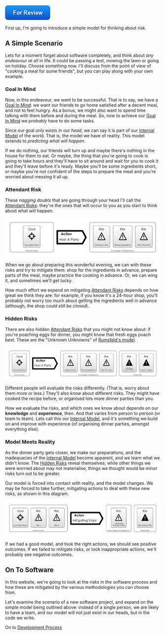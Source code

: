 ![For Review](images/state/for-review.png)

First up, I'm going to introduce a simple model for thinking about risk.

## A Simple Scenario

Lets for a moment forget about software completely, and think about _any endeavour at all_ in life.  It could be passing a test, mowing the lawn or going on holiday.  Choose something now.   I'll discuss from the point of view of "cooking a meal for some friends", but you can play along with your own example.  

### Goal In Mind

Now, in this endeavour, we want to be successful.  That is to say, we have a [Goal In Mind](Glossary#Goal-In-Mind):  we want our friends to go home satisfied after a decent meal, and not to feel hungry.   As a bonus, we might also want to spend time talking with them before and during the meal.  So, now to achieve our [Goal In Mind](Glossary#Goal-In-Mind) we *probably* have to do some tasks.  

Since our goal only exists _in our head_, we can say it is part of our [Internal Model](Glossary#Internal-model) of the world.  That is, the model we have of reality.  This model extends to _predicting what will happen_.

If we do nothing, our friends will turn up and maybe there's nothing in the house for them to eat.   Or maybe, the thing that you're going to cook is going to take hours and they'll have to sit around and wait for you to cook it and they'll leave before it's ready.  Maybe you'll be some ingredients short, or maybe you're not confident of the steps to prepare the meal and you're worried about messing it all up.  

### Attendant Risk

These _nagging doubts_ that are going through your head I'll call the [Attendant Risks](Glossary#attendant-risk):  they're the ones that will occur to you as you start to think about what will happen. 

![Goal In Mind, with the risks you know about](images/generated/goal_in_mind.png)

When we go about preparing this wonderful evening, we can with these risks and try to mitigate them:  shop for the ingredients in advance, prepare parts of the meal, maybe practice the cooking in advance.  Or, we can wing it, and sometimes we'll get lucky.

How much effort we expend on mitigating [Attendant Risks](Glossary#attendant-risk) depends on how great we think they are: for example, if you know it's a 24-hour shop, you'll probably not worry too much about getting the ingredients well in advance (although, the shop _could still be closed_).

### Hidden Risks

There are also hidden [Attendant Risks](Glossary#attendant-risk) that you might not know about: if you're poaching eggs for dinner, you might know that fresh eggs poach best.    These are the "Unknown Unknowns" of [Rumsfeld's model](https://en.wikipedia.org/wiki/There_are_known_knowns).

![Goal In Mind, the risks you know about and the ones you don't](images/generated/hidden_risks.png)

Different people will evaluate the risks differently.  (That is, worry about them more or less.)  They'll also _know_ about different risks.  They might have cooked the recipe before, or organised lots more dinner parties than you.   

How we evaluate the risks, and which ones we know about depends on our **knowledge** and **experience**, then. <!-- tweet-end --> And that varies from person to person (or team to team).  Lets call this our [Internal Model](Glossary#Internal-Model), and it's something we build on and improve with experience (of organising dinner parties, amongst everything else).

### Model Meets Reality

As the dinner party gets closer, we make our preparations, and the inadequacies of the [Internal Model](Glossary#Internal-Model) become apparent, and we learn what we didn't know.  The [Hidden Risks](Glossary#hidden-risk) reveal themselves; while other things we were worried about may not materialise, things we thought would be minor risks turn out to be greater.   

Our model is forced into contact with reality, and the model changes.  We may be forced to take further, mitigating actions to deal with these new risks, as shown in this diagram.

![How taking action affects Reality, and also changes your internal model](images/generated/model_vs_reality.png)

If we had a good model, and took the right actions, we should see positive outcomes.  If we failed to mitigate risks, or took inappropriate actions, we'll probably see negative outcomes.

## On To Software

In this website, we're going to look at the risks in the software process and how these are mitigated by the various methodologies you can choose from.  <!-- tweet-end -->

Let's examine the scenario of a new software project, and expand on the simple model being outlined above:  instead of a single person, we are likely to have a team, and our model will not just exist in our heads, but in the code we write.  

On to [Development Process](Development-Process)